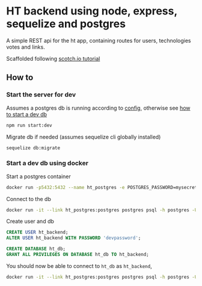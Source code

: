 # HT backend using node, express, sequelize and postgres
A simple REST api for the ht app, containing routes for users, technologies votes and links.

Scaffolded following [scotch.io tutorial](https://scotch.io/tutorials/getting-started-with-node-express-and-postgres-using-sequelize)

## How to
### Start the server for dev
Assumes a postgres db is running according to [config](./server/config/config.json), otherwise see [how to start a dev db](#Start-a-dev-db-using-docker)
```bash
npm run start:dev
```

Migrate db if needed (assumes sequelize cli globally installed)
```bash
sequelize db:migrate
```

### Start a dev db using docker
Start a postgres container
```bash
docker run -p5432:5432 --name ht_postgres -e POSTGRES_PASSWORD=mysecretpassword -d postgres
```

Connect to the db
```bash
docker run -it --link ht_postgres:postgres postgres psql -h postgres -U postgres
```

Create user and db
```sql
CREATE USER ht_backend;
ALTER USER ht_backend WITH PASSWORD 'devpassword';

CREATE DATABASE ht_db;
GRANT ALL PRIVILEGES ON DATABASE ht_db TO ht_backend;
```

You should now be able to connect to `ht_db` as `ht_backend`,
```bash
docker run -it --link ht_postgres:postgres postgres psql -h postgres -U ht_backend -d ht_db
```
